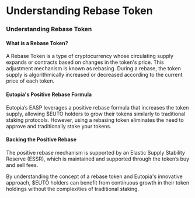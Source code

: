 # Understanding Rebase Token

### Understanding Rebase Token

#### What is a Rebase Token? <a href="#what-is-a-rebase-token" id="what-is-a-rebase-token"></a>

A Rebase Token is a type of cryptocurrency whose circulating supply expands or contracts based on changes in the token's price. This adjustment mechanism is known as rebasing. During a rebase, the token supply is algorithmically increased or decreased according to the current price of each token.

#### Eutopia's Positive Rebase Formula <a href="#eutopias-positive-rebase-formula" id="eutopias-positive-rebase-formula"></a>

Eutopia’s EASP leverages a positive rebase formula that increases the token supply, allowing $EUTO holders to grow their tokens similarly to traditional staking protocols. However, using a rebasing token eliminates the need to approve and traditionally stake your tokens.

#### Backing the Positive Rebase <a href="#backing-the-positive-rebase" id="backing-the-positive-rebase"></a>

The positive rebase mechanism is supported by an Elastic Supply Stability Reserve (ESSR), which is maintained and supported through the token’s buy and sell fees.

By understanding the concept of a rebase token and Eutopia's innovative approach, $EUTO holders can benefit from continuous growth in their token holdings without the complexities of traditional staking.
